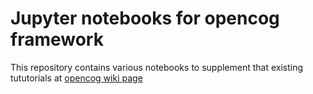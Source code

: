 # Jupyter notebooks for opencog framework

This repository contains various notebooks to supplement that existing tututorials at [opencog wiki page](https://wiki.opencog.org/w/Hands_On_With_OpenCog)
